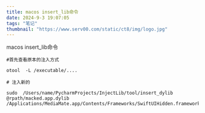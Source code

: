 ```yaml
---  
title: macos insert_lib命令  
date: 2024-9-3 19:07:05  
tags: "笔记"  
thumbnail: "https://www.serv00.com/static/ct8/img/logo.jpg"  
---
```


<font style="color:rgb(34, 34, 34);">macos insert_lib命令</font>

<font style="color:rgb(34, 34, 34);"></font>

<font style="color:rgb(34, 34, 34);"></font>

```shell
#首先查看原本的注入方式

otool  -L /executable/....

# 注入新的

sudo  /Users/name/PycharmProjects/InjectLib/tool/insert_dylib  @rpath/macked.app.dylib   /Applications/MediaMate.app/Contents/Frameworks/SwiftUIHidden.framework/Versions/A/SwiftUIHidden
```





